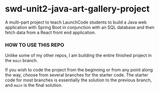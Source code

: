 # swd-unit2-java-art-gallery-project
A multi-part project to teach LaunchCode students to build a Java web application with Spring Boot in conjunction with an SQL database and then fetch data from a React front end application.

### HOW TO USE THIS REPO
Unlike some of my other repos, I am building the entire finished project in the `main` branch.

If you wish to code the project from the beginning or from any point along the way, choose from several branches for the starter code. The starter code for most branches is essentially the solution to the previous branch, and `main` is the final solution.
